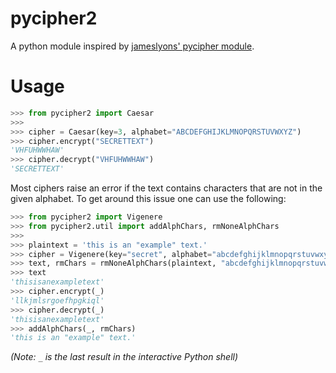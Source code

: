 # pycipher2

A python module inspired by [jameslyons' pycipher module](https://github.com/jameslyons/pycipher).

# Usage

```python
>>> from pycipher2 import Caesar
>>>
>>> cipher = Caesar(key=3, alphabet="ABCDEFGHIJKLMNOPQRSTUVWXYZ")
>>> cipher.encrypt("SECRETTEXT")
'VHFUHWWHAW'
>>> cipher.decrypt("VHFUHWWHAW")
'SECRETTEXT'
```

Most ciphers raise an error if the text contains characters that are not in the given alphabet. To get around this issue one can use the following:

```python
>>> from pycipher2 import Vigenere
>>> from pycipher2.util import addAlphChars, rmNoneAlphChars
>>>
>>> plaintext = 'this is an "example" text.'
>>> cipher = Vigenere(key="secret", alphabet="abcdefghijklmnopqrstuvwxyz")
>>> text, rmChars = rmNoneAlphChars(plaintext, "abcdefghijklmnopqrstuvwxyz")
>>> text
'thisisanexampletext'
>>> cipher.encrypt(_)
'llkjmlsrgoefhpgkiql'
>>> cipher.decrypt(_)
'thisisanexampletext'
>>> addAlphChars(_, rmChars)
'this is an "example" text.'
```

_(Note: `_` is the last result in the interactive Python shell)_
